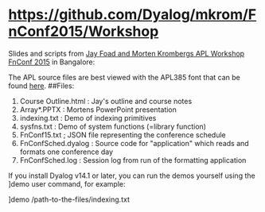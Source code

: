 https://github.com/Dyalog/mkrom/FnConf2015/Workshop
==================================================

Slides and scripts from [Jay Foad and Morten Krombergs APL Workshop FnConf 2015](http://confengine.com/functional-conf-2015/proposal/1155/array-oriented-functional-programming-with-dyalog) in Bangalore:

The APL source files are best viewed with the APL385 font that can be found [here](http://www.dyalog.com/apl-font-keyboard.htm).
##Files:
1. Course Outline.html  : Jay's outline and course notes
2. Array*.PPTX          : Mortens PowerPoint presentation 
3. indexing.txt         : Demo of indexing primitives
4. sysfns.txt           : Demo of system functions (=library function)
5. FnConf15.txt         ; JSON file representing the conference schedule
6. FnConfSched.dyalog   : Source code for "application" which reads and formats one conference day
7. FnConfSched.log      : Session log from run of the formatting application

If you install Dyalog v14.1 or later, you can run the demos yourself using the ]demo user command, for example:

]demo /path-to-the-files/indexing.txt

